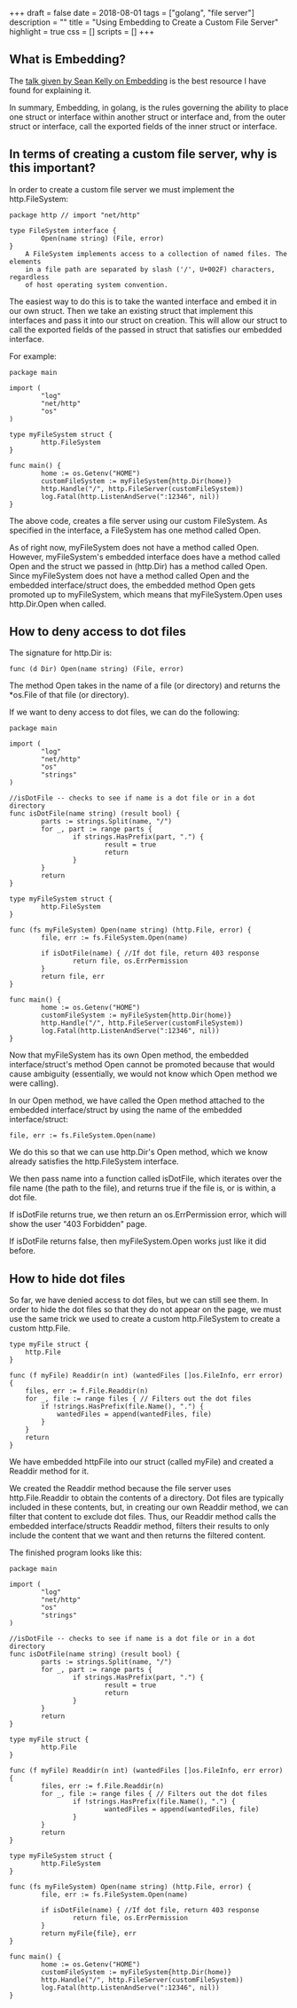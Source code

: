 +++
draft = false
date = 2018-08-01
tags = ["golang", "file server"]
description = ""
title = "Using Embedding to Create a Custom File Server"
highlight = true
css = []
scripts = []
+++

## What is Embedding?

The [talk given by Sean Kelly on Embedding](https://www.youtube.com/watch?time_continue=1&v=-LzYjMzfGDQ) is the best resource I have found for explaining it.

In summary, Embedding, in golang, is the rules governing the ability to place one struct or interface within another struct or interface and, from the outer struct or interface, call the exported fields of the inner struct or interface.

## In terms of creating a custom file server, why is this important?

In order to create a custom file server we must implement the http.FileSystem:

	package http // import "net/http"

	type FileSystem interface {
	        Open(name string) (File, error)
	}
	    A FileSystem implements access to a collection of named files. The elements
	    in a file path are separated by slash ('/', U+002F) characters, regardless
	    of host operating system convention.

The easiest way to do this is to take the wanted interface and embed it in our own struct. Then we take an existing struct that implement this interfaces and pass it into our struct on creation. This will allow our struct to call the exported fields of the passed in struct that satisfies our embedded interface.

For example:

	package main

	import (
	        "log"
	        "net/http"
	        "os"
	)

	type myFileSystem struct {
	        http.FileSystem
	}

	func main() {
	        home := os.Getenv("HOME")
	        customFileSystem := myFileSystem{http.Dir(home)}
	        http.Handle("/", http.FileServer(customFileSystem))
	        log.Fatal(http.ListenAndServe(":12346", nil))
	}

The above code, creates a file server using our custom FileSystem. As specified in the interface, a FileSystem has one method called Open.

As of right now, myFileSystem does not have a method called Open. However, myFileSystem's embedded interface does have a method called Open and the struct we passed in (http.Dir) has a method called Open. Since myFileSystem does not have a method called Open and the embedded interface/struct does, the embedded method Open gets promoted up to myFileSystem, which means that myFileSystem.Open uses http.Dir.Open when called.

## How to deny access to dot files

The signature for http.Dir is:

	func (d Dir) Open(name string) (File, error)

The method Open takes in the name of a file (or directory) and returns the *os.File of that file (or directory).

If we want to deny access to dot files, we can do the following:

	package main

	import (
	        "log"
	        "net/http"
	        "os"
	        "strings"
	)

	//isDotFile -- checks to see if name is a dot file or in a dot directory
	func isDotFile(name string) (result bool) {
	        parts := strings.Split(name, "/")
	        for _, part := range parts {
	                if strings.HasPrefix(part, ".") {
	                        result = true
	                        return
	                }
	        }
	        return
	}

	type myFileSystem struct {
	        http.FileSystem
	}

	func (fs myFileSystem) Open(name string) (http.File, error) {
	        file, err := fs.FileSystem.Open(name)

	        if isDotFile(name) { //If dot file, return 403 response
	                return file, os.ErrPermission
	        }
	        return file, err
	}

	func main() {
	        home := os.Getenv("HOME")
	        customFileSystem := myFileSystem{http.Dir(home)}
	        http.Handle("/", http.FileServer(customFileSystem))
	        log.Fatal(http.ListenAndServe(":12346", nil))
	}

Now that myFileSystem has its own Open method, the embedded interface/struct's method Open cannot be promoted because that would cause ambiguity (essentially, we would not know which Open method we were calling).

In our Open method, we have called the Open method attached to the embedded interface/struct by using the name of the embedded interface/struct:

	file, err := fs.FileSystem.Open(name)
	
We do this so that we can use http.Dir's Open method, which we know already satisfies the http.FileSystem interface.

We then pass name into a function called isDotFile, which iterates  over the file name (the path to the file), and returns true if the file is, or is within, a dot file.

If isDotFile returns true, we then return an os.ErrPermission error, which will show the user "403 Forbidden" page.

If isDotFile returns false, then myFileSystem.Open works just like it did before.

## How to hide dot files

So far, we have denied access to dot files, but we can still see them. In order to hide the dot files so that they do not appear on the page, we must use the same trick we used to create a custom http.FileSystem to create a custom http.File.

	type myFile struct {
		http.File
	}

	func (f myFile) Readdir(n int) (wantedFiles []os.FileInfo, err error) {
		files, err := f.File.Readdir(n)
		for _, file := range files { // Filters out the dot files
			if !strings.HasPrefix(file.Name(), ".") {
				wantedFiles = append(wantedFiles, file)
			}
		}
		return
	}


We have embedded httpFile into our struct (called myFile) and created a Readdir method for it.

We created the Readdir method because the file server uses http.File.Readdir to obtain the contents of a directory. Dot files are typically included in these contents, but, in creating our own Readdir method, we can filter that content to exclude dot files. Thus, our Readdir method calls the embedded interface/structs Readdir method, filters their results to only include the content that we want and then returns the filtered content.

The finished program looks like this:

	package main

	import (
	        "log"
	        "net/http"
	        "os"
	        "strings"
	)

	//isDotFile -- checks to see if name is a dot file or in a dot directory
	func isDotFile(name string) (result bool) {
	        parts := strings.Split(name, "/")
	        for _, part := range parts {
	                if strings.HasPrefix(part, ".") {
	                        result = true
	                        return
	                }
	        }
	        return
	}

	type myFile struct {
	        http.File
	}

	func (f myFile) Readdir(n int) (wantedFiles []os.FileInfo, err error) {
	        files, err := f.File.Readdir(n)
	        for _, file := range files { // Filters out the dot files
	                if !strings.HasPrefix(file.Name(), ".") {
	                        wantedFiles = append(wantedFiles, file)
	                }
	        }
	        return
	}

	type myFileSystem struct {
	        http.FileSystem
	}

	func (fs myFileSystem) Open(name string) (http.File, error) {
	        file, err := fs.FileSystem.Open(name)

	        if isDotFile(name) { //If dot file, return 403 response
	                return file, os.ErrPermission
	        }
	        return myFile{file}, err
	}

	func main() {
	        home := os.Getenv("HOME")
	        customFileSystem := myFileSystem{http.Dir(home)}
	        http.Handle("/", http.FileServer(customFileSystem))
	        log.Fatal(http.ListenAndServe(":12346", nil))
	}



